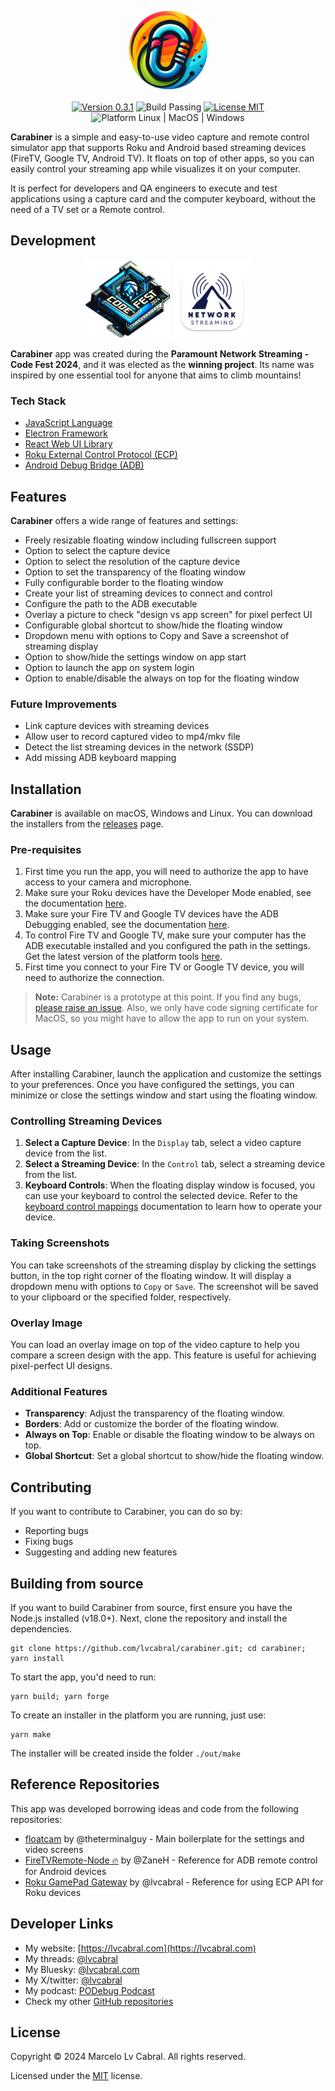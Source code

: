 <p align="center">
  <img  src="src/carabiner-icon.png" height="125px" alt="Carabiner logo"> <br/><br/>
  <a href="https://github.com/lvcabral/carabiner/releases/tag/v0.3.1"><img  src="https://img.shields.io/badge/Version-0.3.1-blue.svg" alt="Version 0.3.1" /></a>
  <img  src="https://img.shields.io/badge/Build-Passing-green.svg" alt="Build Passing" />
  <a href="./LICENSE"><img src="https://img.shields.io/badge/license-MIT-brightgreen?style=flat-square" alt="License MIT" /></a>
  <img src="https://img.shields.io/badge/Platform-Linux%20%7C%20MacOS%20%7C%20Windows-blue?style=flat-square" alt="Platform Linux | MacOS | Windows" />
</p>

**Carabiner** is a simple and easy-to-use video capture and remote control simulator app that supports Roku and Android based streaming devices (FireTV, Google TV, Android TV). It floats on top of other apps, so you can easily control your streaming app while visualizes it on your computer.

It is perfect for developers and QA engineers to execute and test applications using a capture card and the computer keyboard, without the need of a TV set or a Remote control.

## Development

<p align="center"><img  src="./public/images/codefest-2024.webp" height="125px" alt="Code Fest">
<img  src="./public/images/network-streaming.png" height="125px" alt="Code Fest">
</p>

**Carabiner** app was created during the **Paramount Network Streaming - Code Fest 2024**, and it was elected as the **winning project**. Its name was inspired by one essential tool for anyone that aims to climb mountains!

### Tech Stack

- [JavaScript Language](https://developer.mozilla.org/en-US/docs/Web/JavaScript)
- [Electron Framework](https://www.electronjs.org/)
- [React Web UI Library](https://react.dev/)
- [Roku External Control Protocol (ECP)](https://developer.roku.com/docs/developer-program/dev-tools/external-control-api.md)
- [Android Debug Bridge (ADB)](https://developer.android.com/tools/adb)

## Features

**Carabiner** offers a wide range of features and settings:

- Freely resizable floating window including fullscreen support
- Option to select the capture device
- Option to select the resolution of the capture device
- Option to set the transparency of the floating window
- Fully configurable border to the floating window
- Create your list of streaming devices to connect and control
- Configure the path to the ADB executable
- Overlay a picture to check "design vs app screen" for pixel perfect UI
- Configurable global shortcut to show/hide the floating window
- Dropdown menu with options to Copy and Save a screenshot of streaming display
- Option to show/hide the settings window on app start
- Option to launch the app on system login
- Option to enable/disable the always on top for the floating window

### Future Improvements

- Link capture devices with streaming devices
- Allow user to record captured video to mp4/mkv file
- Detect the list streaming devices in the network (SSDP)
- Add missing ADB keyboard mapping

## Installation

**Carabiner** is available on macOS, Windows and Linux. You can download the installers from the [releases](https://github.com/lvcabral/carabiner/releases) page.

### Pre-requisites

1. First time you run the app, you will need to authorize the app to have access to your camera and microphone.
2. Make sure your Roku devices have the Developer Mode enabled, see the documentation [here](https://developer.roku.com/docs/developer-program/getting-started/developer-setup.md).
3. Make sure your Fire TV and Google TV devices have the ADB Debugging enabled, see the documentation [here](https://developer.android.com/studio/command-line/adb).
4. To control Fire TV and Google TV, make sure your computer has the ADB executable installed and you configured the path in the settings. Get the latest version of the platform tools [here](https://developer.android.com/studio/releases/platform-tools.html).
5. First time you connect to your Fire TV or Google TV device, you will need to authorize the connection.

> **Note:** Carabiner is a prototype at this point. If you find any bugs, [please raise an issue](https://github.com/lvcabral/carabiner/issues/new). Also, we only have code signing certificate for MacOS, so you might have to allow the app to run on your system.

## Usage

After installing Carabiner, launch the application and customize the settings to your preferences. Once you have configured the settings, you can minimize or close the settings window and start using the floating window.

### Controlling Streaming Devices

1. **Select a Capture Device**: In the `Display` tab, select a video capture device from the list.
2. **Select a Streaming Device**: In the `Control` tab, select a streaming device from the list.
3. **Keyboard Controls**: When the floating display window is focused, you can use your keyboard to control the selected device. Refer to the [keyboard control mappings](./docs/key-mappings.md) documentation to learn how to operate your device.

### Taking Screenshots

You can take screenshots of the streaming display by clicking the settings button, in the top right corner of the floating window. It will display a dropdown menu with options to `Copy` or `Save`. The screenshot will be saved to your clipboard or the specified folder, respectively.

### Overlay Image

You can load an overlay image on top of the video capture to help you compare a screen design with the app. This feature is useful for achieving pixel-perfect UI designs.

### Additional Features

- **Transparency**: Adjust the transparency of the floating window.
- **Borders**: Add or customize the border of the floating window.
- **Always on Top**: Enable or disable the floating window to be always on top.
- **Global Shortcut**: Set a global shortcut to show/hide the floating window.

## Contributing

If you want to contribute to Carabiner, you can do so by:

- Reporting bugs
- Fixing bugs
- Suggesting and adding new features

## Building from source

If you want to build Carabiner from source, first ensure you have the Node.js installed (v18.0+).
Next, clone the repository and install the dependencies.

```console
git clone https://github.com/lvcabral/carabiner.git; cd carabiner; yarn install
```

To start the app, you'd need to run:

```console
yarn build; yarn forge
```

To create an installer in the platform you are running, just use:

```console
yarn make
```

The installer will be created inside the folder `./out/make`

## Reference Repositories

This app was developed borrowing ideas and code from the following repositories:

- [floatcam](https://github.com/theterminalguy/floatcam) by @theterminalguy - Main boilerplate for the settings and video screens
- [FireTVRemote-Node 🔥](https://github.com/ZaneH/firetv-remote/) by @ZaneH - Reference for ADB remote control for Android devices
- [Roku GamePad Gateway](https://github.com/lvcabral/roku-gpg) by @lvcabral - Reference for using ECP API for Roku devices

## Developer Links

- My website: [https://lvcabral.com](https://lvcabral.com)
- My threads: [@lvcabral](https://www.threads.net/@lvcabral)
- My Bluesky: [@lvcabral.com](https://bsky.app/profile/lvcabral.com)
- My X/twitter: [@lvcabral](https://twitter.com/lvcabral)
- My podcast: [PODebug Podcast](http://podebug.com)
- Check my other [GitHub repositories](https://github.com/lvcabral)

## License

Copyright © 2024 Marcelo Lv Cabral. All rights reserved.

Licensed under the [MIT](LICENSE) license.
